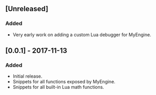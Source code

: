 
## [Unreleased]
### Added
- Very early work on adding a custom Lua debugger for MyEngine.

## [0.0.1] - 2017-11-13
### Added
- Initial release.
- Snippets for all functions exposed by MyEngine.
- Snippets for all built-in Lua math functions.

